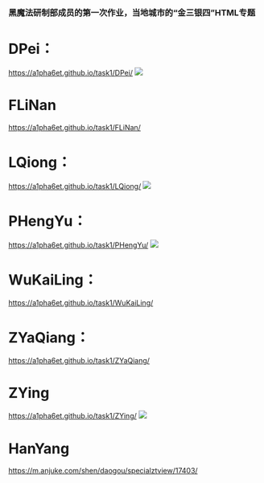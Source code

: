 ### 黑魔法研制部成员的第一次作业，当地城市的“金三银四”HTML专题

# DPei：
https://a1pha6et.github.io/task1/DPei/
![](https://a1pha6et.github.io/task1/Upload/DP.png)

# FLiNan
https://a1pha6et.github.io/task1/FLiNan/

# LQiong：
https://a1pha6et.github.io/task1/LQiong/
![](https://a1pha6et.github.io/task1/Upload/LQ.png)

# PHengYu：
https://a1pha6et.github.io/task1/PHengYu/
![](https://a1pha6et.github.io/task1/Upload/PHY.png)

# WuKaiLing：
https://a1pha6et.github.io/task1/WuKaiLing/

# ZYaQiang：
https://a1pha6et.github.io/task1/ZYaQiang/

# ZYing
https://a1pha6et.github.io/task1/ZYing/
![](https://a1pha6et.github.io/task1/Upload/ZY.png)

# HanYang
https://m.anjuke.com/shen/daogou/specialztview/17403/
